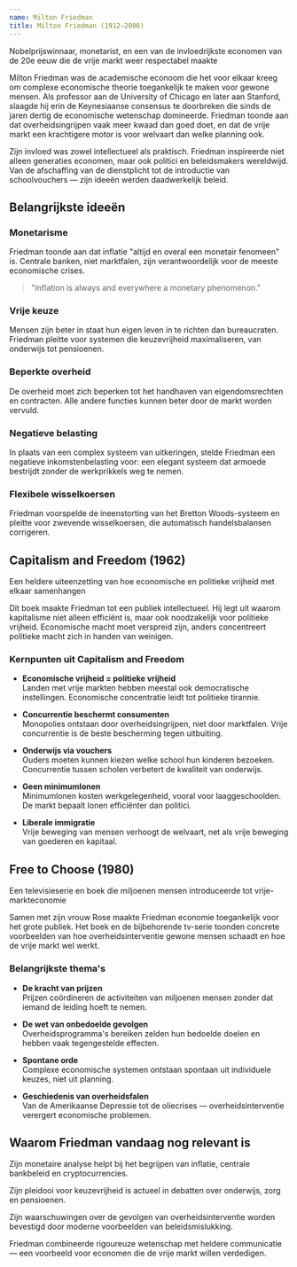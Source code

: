 ```yaml
---
name: Milton Friedman
title: Milton Friedman (1912–2006)
---
```


Nobelprijswinnaar, monetarist, en een van de invloedrijkste economen van de 20e eeuw die de vrije markt weer respectabel maakte

Milton Friedman was de academische econoom die het voor elkaar kreeg om complexe economische theorie toegankelijk te maken voor gewone mensen. Als professor aan de University of Chicago en later aan Stanford, slaagde hij erin de Keynesiaanse consensus te doorbreken die sinds de jaren dertig de economische wetenschap domineerde. Friedman toonde aan dat overheidsingrijpen vaak meer kwaad dan goed doet, en dat de vrije markt een krachtigere motor is voor welvaart dan welke planning ook.

Zijn invloed was zowel intellectueel als praktisch. Friedman inspireerde niet alleen generaties economen, maar ook politici en beleidsmakers wereldwijd. Van de afschaffing van de dienstplicht tot de introductie van schoolvouchers — zijn ideeën werden daadwerkelijk beleid.

## Belangrijkste ideeën

### Monetarisme
Friedman toonde aan dat inflatie "altijd en overal een monetair fenomeen" is. Centrale banken, niet marktfalen, zijn verantwoordelijk voor de meeste economische crises.

> "Inflation is always and everywhere a monetary phenomenon."

### Vrije keuze
Mensen zijn beter in staat hun eigen leven in te richten dan bureaucraten. Friedman pleitte voor systemen die keuzevrijheid maximaliseren, van onderwijs tot pensioenen.

### Beperkte overheid
De overheid moet zich beperken tot het handhaven van eigendomsrechten en contracten. Alle andere functies kunnen beter door de markt worden vervuld.

### Negatieve belasting
In plaats van een complex systeem van uitkeringen, stelde Friedman een negatieve inkomstenbelasting voor: een elegant systeem dat armoede bestrijdt zonder de werkprikkels weg te nemen.

### Flexibele wisselkoersen
Friedman voorspelde de ineenstorting van het Bretton Woods-systeem en pleitte voor zwevende wisselkoersen, die automatisch handelsbalansen corrigeren.

## Capitalism and Freedom (1962)
Een heldere uiteenzetting van hoe economische en politieke vrijheid met elkaar samenhangen

Dit boek maakte Friedman tot een publiek intellectueel. Hij legt uit waarom kapitalisme niet alleen efficiënt is, maar ook noodzakelijk voor politieke vrijheid. Economische macht moet verspreid zijn, anders concentreert politieke macht zich in handen van weinigen.

### Kernpunten uit Capitalism and Freedom

- **Economische vrijheid = politieke vrijheid**  
  Landen met vrije markten hebben meestal ook democratische instellingen. Economische concentratie leidt tot politieke tirannie.

- **Concurrentie beschermt consumenten**  
  Monopolies ontstaan door overheidsingrijpen, niet door marktfalen. Vrije concurrentie is de beste bescherming tegen uitbuiting.

- **Onderwijs via vouchers**  
  Ouders moeten kunnen kiezen welke school hun kinderen bezoeken. Concurrentie tussen scholen verbetert de kwaliteit van onderwijs.

- **Geen minimumlonen**  
  Minimumlonen kosten werkgelegenheid, vooral voor laaggeschoolden. De markt bepaalt lonen efficiënter dan politici.

- **Liberale immigratie**  
  Vrije beweging van mensen verhoogt de welvaart, net als vrije beweging van goederen en kapitaal.

## Free to Choose (1980)
Een televisieserie en boek die miljoenen mensen introduceerde tot vrije-markteconomie

Samen met zijn vrouw Rose maakte Friedman economie toegankelijk voor het grote publiek. Het boek en de bijbehorende tv-serie toonden concrete voorbeelden van hoe overheidsinterventie gewone mensen schaadt en hoe de vrije markt wel werkt.

### Belangrijkste thema's

- **De kracht van prijzen**  
  Prijzen coördineren de activiteiten van miljoenen mensen zonder dat iemand de leiding hoeft te nemen.

- **De wet van onbedoelde gevolgen**  
  Overheidsprogramma's bereiken zelden hun bedoelde doelen en hebben vaak tegengestelde effecten.

- **Spontane orde**  
  Complexe economische systemen ontstaan spontaan uit individuele keuzes, niet uit planning.

- **Geschiedenis van overheidsfalen**  
  Van de Amerikaanse Depressie tot de oliecrises — overheidsinterventie verergert economische problemen.

## Waarom Friedman vandaag nog relevant is

Zijn monetaire analyse helpt bij het begrijpen van inflatie, centrale bankbeleid en cryptocurrencies.

Zijn pleidooi voor keuzevrijheid is actueel in debatten over onderwijs, zorg en pensioenen.

Zijn waarschuwingen over de gevolgen van overheidsinterventie worden bevestigd door moderne voorbeelden van beleidsmislukking.

Friedman combineerde rigoureuze wetenschap met heldere communicatie — een voorbeeld voor economen die de vrije markt willen verdedigen. 